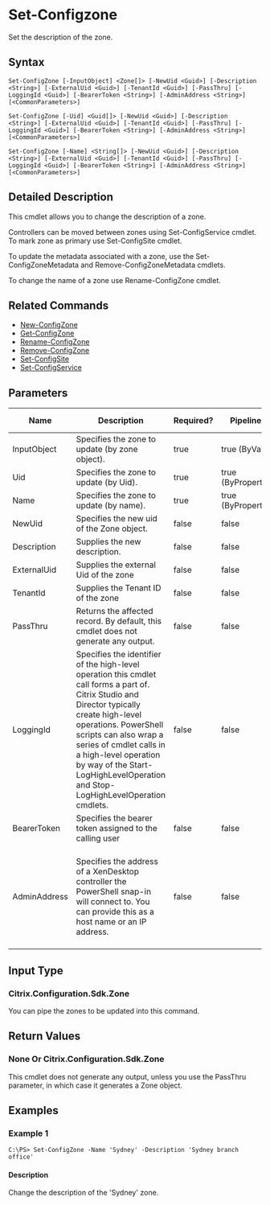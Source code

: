 ﻿
# Set-Configzone
Set the description of the zone.
## Syntax
```
Set-ConfigZone [-InputObject] <Zone[]> [-NewUid <Guid>] [-Description <String>] [-ExternalUid <Guid>] [-TenantId <Guid>] [-PassThru] [-LoggingId <Guid>] [-BearerToken <String>] [-AdminAddress <String>] [<CommonParameters>]

Set-ConfigZone [-Uid] <Guid[]> [-NewUid <Guid>] [-Description <String>] [-ExternalUid <Guid>] [-TenantId <Guid>] [-PassThru] [-LoggingId <Guid>] [-BearerToken <String>] [-AdminAddress <String>] [<CommonParameters>]

Set-ConfigZone [-Name] <String[]> [-NewUid <Guid>] [-Description <String>] [-ExternalUid <Guid>] [-TenantId <Guid>] [-PassThru] [-LoggingId <Guid>] [-BearerToken <String>] [-AdminAddress <String>] [<CommonParameters>]
```
## Detailed Description
This cmdlet allows you to change the description of a zone.

Controllers can be moved between zones using Set-ConfigService cmdlet. To mark zone as primary use Set-ConfigSite cmdlet.

To update the metadata associated with a zone, use the Set-ConfigZoneMetadata and Remove-ConfigZoneMetadata cmdlets.

To change the name of a zone use Rename-ConfigZone cmdlet.


## Related Commands

* [New-ConfigZone](../New-ConfigZone/)
* [Get-ConfigZone](../Get-ConfigZone/)
* [Rename-ConfigZone](../Rename-ConfigZone/)
* [Remove-ConfigZone](../Remove-ConfigZone/)
* [Set-ConfigSite](../Set-ConfigSite/)
* [Set-ConfigService](../Set-ConfigService/)
## Parameters
| Name   | Description | Required? | Pipeline Input | Default Value |
| --- | --- | --- | --- | --- |
| InputObject | Specifies the zone to update (by zone object). | true | true (ByValue) |  |
| Uid | Specifies the zone to update (by Uid). | true | true (ByPropertyName) |  |
| Name | Specifies the zone to update (by name). | true | true (ByPropertyName) |  |
| NewUid | Specifies the new uid of the Zone object. | false | false |  |
| Description | Supplies the new description. | false | false |  |
| ExternalUid | Supplies the external Uid of the zone | false | false |  |
| TenantId | Supplies the Tenant ID of the zone | false | false |  |
| PassThru | Returns the affected record. By default, this cmdlet does not generate any output. | false | false | False |
| LoggingId | Specifies the identifier of the high-level operation this cmdlet call forms a part of. Citrix Studio and Director typically create high-level operations. PowerShell scripts can also wrap a series of cmdlet calls in a high-level operation by way of the Start-LogHighLevelOperation and Stop-LogHighLevelOperation cmdlets. | false | false |  |
| BearerToken | Specifies the bearer token assigned to the calling user | false | false |  |
| AdminAddress | Specifies the address of a XenDesktop controller the PowerShell snap-in will connect to. You can provide this as a host name or an IP address. | false | false | Localhost. Once a value is provided by any cmdlet, this value becomes the default. |

## Input Type

### Citrix.Configuration.Sdk.Zone
You can pipe the zones to be updated into this command.
## Return Values

### None Or Citrix.Configuration.Sdk.Zone
This cmdlet does not generate any output, unless you use the PassThru parameter, in which case it generates a Zone object.
## Examples

### Example 1
```
C:\PS> Set-ConfigZone -Name 'Sydney' -Description 'Sydney branch office'
```
#### Description
Change the description of the 'Sydney' zone.
